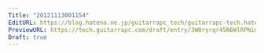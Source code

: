 ```yaml
---
Title: "20121113001154"
EditURL: https://blog.hatena.ne.jp/guitarrapc_tech/guitarrapc-tech.hatenablog.com/atom/entry/6802418398340177621
PreviewURL: https://tech.guitarrapc.com/draft/entry/3W0ryrqr45N6WlRPNin9IyR6onc
Draft: true
---
```


